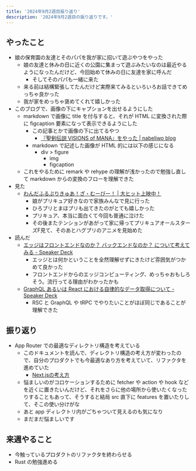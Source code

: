 ```yaml
---
title: '2024年9月2週目振り返り'
description: '2024年9月2週目の振り返りです。'
---
```


## やったこと

- 娘の保育園の友達とそのパパを我が家に招いて遊ぶやつをやった
  - 娘の友達と休みの日に近くの公園に集まって遊ぶみたいなのは最近やるようになったんだけど、今回始めて休みの日に友達を家に呼んだ
    - そしてそのパパも一緒に来た
  - 来る前は結構緊張してたんだけど実際来てみるといろいろお話できてめっちゃ良かった
  - 我が家をめっちゃ褒めてくれて嬉しかった
- このブログで、画像の下にキャプションを出せるようにした
  - markdown で画像に title を付与すると、それが HTML に変換された際に figcaption 要素になって表示できるようにした
    - この記事とかで画像の下に出てるやつ
      - [『聖剣伝説 VISIONS of MANA』をやった | nabeliwo blog](https://www.nabeliwo.blue/blog/2024/09/seiken-vom)
    - markdown で記述した画像が HTML 的には以下の感じになる
      - div > figure
        - img
        - figcaption
  - これをやるために remark や rehype の理解が浅かったので勉強し直して markdown からの変換のフローを理解できた
- 見た
  - [わんだふるぷりきゅあ！ざ・むーびー！ | 大ヒット上映中！](https://2024.precure-movie.com/)
    - 娘がプリキュア好きなので家族みんなで見に行った
    - ひろプリとまほプリも出てきたのがとても嬉しかった
    - プリキュア、本当に面白くて今回も普通に泣けた
    - その後またテンションがあがって家に帰ってプリキュアオールスターズF見て、そのあとハグプリのアニメを見始めた
- 読んだ
  - [エッジはフロントエンドなのか？ バックエンドなのか？ について考えてみる - Speaker Deck](https://speakerdeck.com/aiji42/etuzihahurontondonanoka-batukuendonanoka-nituitekao-etemiru)
    - エッジとは何かということを全然理解せずにきたけど雰囲気がつかめて良かった
    - フロントエンドからのエッジコンピューティング、めっちゃおもしろそう。流行ってる理由がわかったかも
  - [GraphQL あるいは React における自律的なデータ取得について - Speaker Deck](https://speakerdeck.com/quramy/graphql-aruiha-react-niokeruzi-lu-de-nadetaqu-de-nituite)
    - RSC と GraphQL や tRPC でやりたいことがほぼ同じであることが理解できた

## 振り返り

- App Router での最適なディレクトリ構造を考えている
  - このドキュメントを読んで、ディレクトリ構造の考え方が変わったので、自分のプロダクトでも今最適なあり方を考えていて、リファクタを進めていた
    - [Next.jsの考え方](https://zenn.dev/akfm/books/nextjs-basic-principle)
  - 悩ましいのがコロケーションするために fetcher や action や hook などを近くに置きたいんだけど、それをさらに他の場所から使いたくなったりすることもあって、そうすると結局 src 直下に features を置いたりして、そこの使い分けがな
  - あと app ディレクトリ内がごちゃついて見えるのも気になり
  - まだまだ悩ましいです

## 来週やること

- 今触っているプロダクトのリファクタを終わらせる
- Rust の勉強進める
